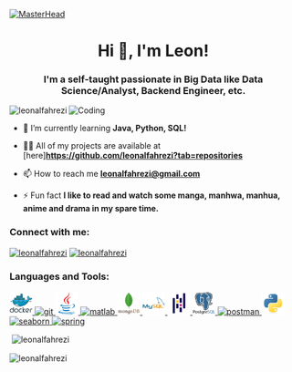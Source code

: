 [![MasterHead](https://user-images.githubusercontent.com/112455924/209546377-6e85ca1c-ceb1-4b93-a446-0d34622cd473.jpg)](https://github.com/leonalfahrezi)
<h1 align="center">Hi 👋, I'm Leon!</h1>
<h3 align="center">I'm a self-taught passionate in Big Data like Data Science/Analyst, Backend Engineer, etc.</h3>
<img align="right" alt="Coding" width="400" src="https://user-images.githubusercontent.com/112455924/209546438-3a5a00b9-7d07-48c2-84bc-e32ec615718f.jpg">

<p align="left"> <img src="https://komarev.com/ghpvc/?username=leonalfahrezi&label=Profile%20views&color=0e75b6&style=flat" alt="leonalfahrezi" /> </p>

- 🌱 I’m currently learning **Java, Python, SQL!**

- 👨‍💻 All of my projects are available at [here]**https://github.com/leonalfahrezi?tab=repositories**

- 📫 How to reach me **leonalfahrezi@gmail.com**

- ⚡ Fun fact **I like to read and watch some manga, manhwa, manhua, anime and drama in my spare time.**

<h3 align="left">Connect with me:</h3>
<p align="left">
<a href="https://linkedin.com/in/leonalfahrezi" target="blank"><img align="center" src="https://raw.githubusercontent.com/rahuldkjain/github-profile-readme-generator/master/src/images/icons/Social/linked-in-alt.svg" alt="leonalfahrezi" height="30" width="40" /></a>
<a href="https://instagram.com/leonalfahrezi" target="blank"><img align="center" src="https://raw.githubusercontent.com/rahuldkjain/github-profile-readme-generator/master/src/images/icons/Social/instagram.svg" alt="leonalfahrezi" height="30" width="40" /></a>
</p>

<h3 align="left">Languages and Tools:</h3>
<p align="left"> <a href="https://www.docker.com/" target="_blank" rel="noreferrer"> <img src="https://raw.githubusercontent.com/devicons/devicon/master/icons/docker/docker-original-wordmark.svg" alt="docker" width="40" height="40"/> </a> <a href="https://git-scm.com/" target="_blank" rel="noreferrer"> <img src="https://www.vectorlogo.zone/logos/git-scm/git-scm-icon.svg" alt="git" width="40" height="40"/> </a> <a href="https://www.java.com" target="_blank" rel="noreferrer"> <img src="https://raw.githubusercontent.com/devicons/devicon/master/icons/java/java-original.svg" alt="java" width="40" height="40"/> </a> <a href="https://www.mathworks.com/" target="_blank" rel="noreferrer"> <img src="https://upload.wikimedia.org/wikipedia/commons/2/21/Matlab_Logo.png" alt="matlab" width="40" height="40"/> </a> <a href="https://www.mongodb.com/" target="_blank" rel="noreferrer"> <img src="https://raw.githubusercontent.com/devicons/devicon/master/icons/mongodb/mongodb-original-wordmark.svg" alt="mongodb" width="40" height="40"/> </a> <a href="https://www.mysql.com/" target="_blank" rel="noreferrer"> <img src="https://raw.githubusercontent.com/devicons/devicon/master/icons/mysql/mysql-original-wordmark.svg" alt="mysql" width="40" height="40"/> </a> <a href="https://pandas.pydata.org/" target="_blank" rel="noreferrer"> <img src="https://raw.githubusercontent.com/devicons/devicon/2ae2a900d2f041da66e950e4d48052658d850630/icons/pandas/pandas-original.svg" alt="pandas" width="40" height="40"/> </a> <a href="https://www.postgresql.org" target="_blank" rel="noreferrer"> <img src="https://raw.githubusercontent.com/devicons/devicon/master/icons/postgresql/postgresql-original-wordmark.svg" alt="postgresql" width="40" height="40"/> </a> <a href="https://postman.com" target="_blank" rel="noreferrer"> <img src="https://www.vectorlogo.zone/logos/getpostman/getpostman-icon.svg" alt="postman" width="40" height="40"/> </a> <a href="https://www.python.org" target="_blank" rel="noreferrer"> <img src="https://raw.githubusercontent.com/devicons/devicon/master/icons/python/python-original.svg" alt="python" width="40" height="40"/> </a> <a href="https://seaborn.pydata.org/" target="_blank" rel="noreferrer"> <img src="https://seaborn.pydata.org/_images/logo-mark-lightbg.svg" alt="seaborn" width="40" height="40"/> </a> <a href="https://spring.io/" target="_blank" rel="noreferrer"> <img src="https://www.vectorlogo.zone/logos/springio/springio-icon.svg" alt="spring" width="40" height="40"/> </a> </p>

<p>&nbsp;<img align="center" src="https://github-readme-stats.vercel.app/api?username=leonalfahrezi&show_icons=true&locale=en" alt="leonalfahrezi" /></p>

<p><img align="center" src="https://github-readme-streak-stats.herokuapp.com/?user=leonalfahrezi&" alt="leonalfahrezi" /></p>
